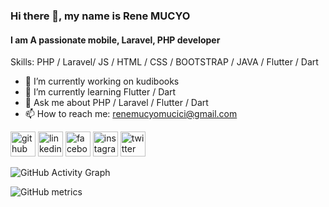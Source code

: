 ### Hi there 👋, my name is Rene MUCYO
#### I am A passionate mobile, Laravel, PHP developer

Skills: PHP / Laravel/ JS / HTML /  CSS / BOOTSTRAP / JAVA / Flutter / Dart

- 🔭 I’m currently working on kudibooks
- 🌱 I’m currently learning Flutter / Dart 
- 💬 Ask me about PHP / Laravel / Flutter / Dart 
- 📫 How to reach me: renemucyomucici@gmail.com 


[<img src='https://cdn.jsdelivr.net/npm/simple-icons@3.0.1/icons/github.svg' alt='github' height='40'>](https://github.com/mucyorene)  [<img src='https://cdn.jsdelivr.net/npm/simple-icons@3.0.1/icons/linkedin.svg' alt='linkedin' height='40'>](https://www.linkedin.com/in/mucyorene/)  [<img src='https://cdn.jsdelivr.net/npm/simple-icons@3.0.1/icons/facebook.svg' alt='facebook' height='40'>](https://www.facebook.com/mucyorene)  [<img src='https://cdn.jsdelivr.net/npm/simple-icons@3.0.1/icons/instagram.svg' alt='instagram' height='40'>](https://www.instagram.com/mucyo_rene/)  [<img src='https://cdn.jsdelivr.net/npm/simple-icons@3.0.1/icons/twitter.svg' alt='twitter' height='40'>](https://twitter.com/rusamu9996)  

![GitHub Activity Graph](https://activity-graph.herokuapp.com/graph?username=mucyorene)  

![GitHub metrics](https://metrics.lecoq.io/mucyorene)  

